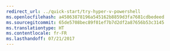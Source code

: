 ```yaml
---
redirect_url: ../quick-start/try-hyper-v-powershell
ms.openlocfilehash: a45863878196a545162b8859d3fa7681cdbedeed
ms.sourcegitcommit: 65de5708bec89f01ef7b7d2df2a87656b53c3145
ms.translationtype: HT
ms.contentlocale: fr-FR
ms.lasthandoff: 07/21/2017
---
```

